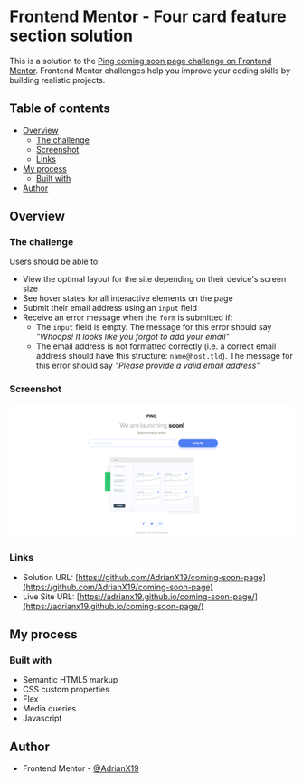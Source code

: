 # Frontend Mentor - Four card feature section solution

This is a solution to the [Ping coming soon page challenge on Frontend Mentor](https://www.frontendmentor.io/challenges/ping-single-column-coming-soon-page-5cadd051fec04111f7b848da). Frontend Mentor challenges help you improve your coding skills by building realistic projects. 

## Table of contents

- [Overview](#overview)
  - [The challenge](#the-challenge)
  - [Screenshot](#screenshot)
  - [Links](#links)
- [My process](#my-process)
  - [Built with](#built-with)
- [Author](#author)

## Overview

### The challenge

Users should be able to:

- View the optimal layout for the site depending on their device's screen size
- See hover states for all interactive elements on the page
- Submit their email address using an `input` field
- Receive an error message when the `form` is submitted if:
	- The `input` field is empty. The message for this error should say *"Whoops! It looks like you forgot to add your email"*
	- The email address is not formatted correctly (i.e. a correct email address should have this structure: `name@host.tld`). The message for this error should say *"Please provide a valid email address"*

### Screenshot
![Final result on desktop](./final-result/desktop-final.PNG)

### Links

- Solution URL: [https://github.com/AdrianX19/coming-soon-page](https://github.com/AdrianX19/coming-soon-page)
- Live Site URL: [https://adrianx19.github.io/coming-soon-page/](https://adrianx19.github.io/coming-soon-page/)

## My process

### Built with

- Semantic HTML5 markup
- CSS custom properties
- Flex
- Media queries
- Javascript

## Author

- Frontend Mentor - [@AdrianX19](https://www.frontendmentor.io/profile/AdrianX19)